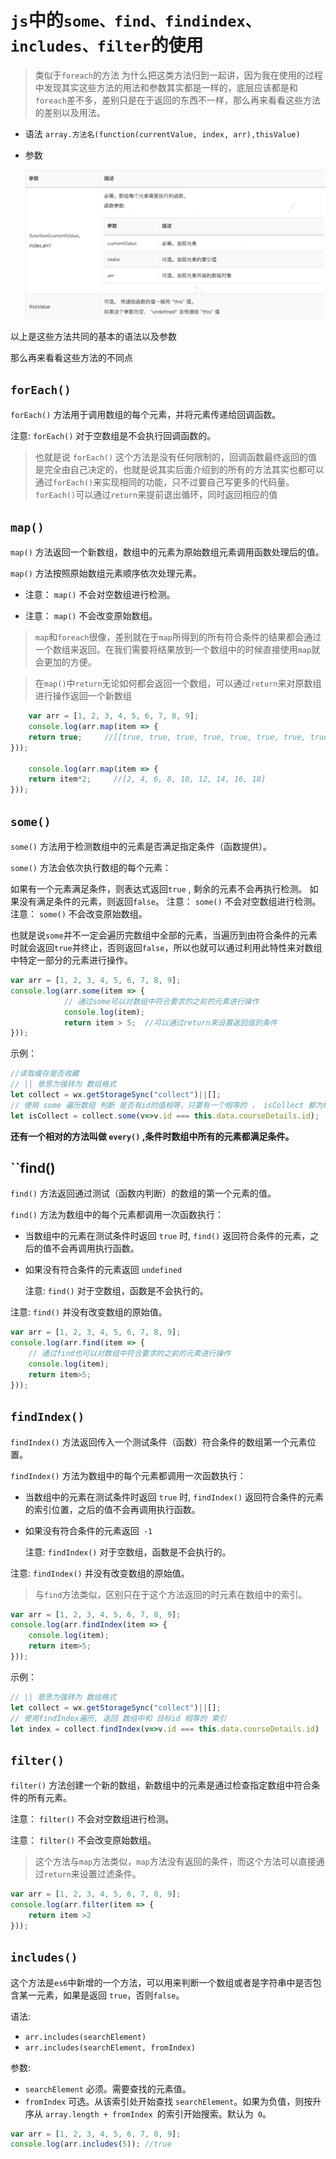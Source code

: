 # ``js``中的``some、find、findindex、includes、filter``的使用

> 类似于``foreach``的方法
为什么把这类方法归到一起讲，因为我在使用的过程中发现其实这些方法的用法和参数其实都是一样的，底层应该都是和``foreach``差不多，差别只是在于返回的东西不一样，那么再来看看这些方法的差别以及用法。

- 语法
``array.方法名(function(currentValue, index, arr),thisValue)``
 
- 参数
  
    ![1616049472187.png](./img/1616049472187.png)

以上是这些方法共同的基本的语法以及参数

那么再来看看这些方法的不同点

## ``forEach()``
``forEach()`` 方法用于调用数组的每个元素，并将元素传递给回调函数。

注意: ``forEach()`` 对于空数组是不会执行回调函数的。

> 也就是说 ``forEach()`` 这个方法是没有任何限制的，回调函数最终返回的值是完全由自己决定的，也就是说其实后面介绍到的所有的方法其实也都可以通过``forEach()``来实现相同的功能，只不过要自己写更多的代码量。
``forEach()``可以通过``return``来提前退出循环，同时返回相应的值

## ``map()``
``map()`` 方法返回一个新数组，数组中的元素为原始数组元素调用函数处理后的值。

``map()`` 方法按照原始数组元素顺序依次处理元素。

- 注意： ``map()`` 不会对空数组进行检测。

- 注意： ``map()`` 不会改变原始数组。

> ``map``和``foreach``很像，差别就在于``map``所得到的所有符合条件的结果都会通过一个数组来返回。在我们需要将结果放到一个数组中的时候直接使用``map``就会更加的方便。

> 在``map()``中``return``无论如何都会返回一个数组，可以通过``return``来对原数组进行操作返回一个新数组
```js
    var arr = [1, 2, 3, 4, 5, 6, 7, 8, 9];
    console.log(arr.map(item => {
    return true;     //[[true, true, true, true, true, true, true, true, true]]
}));

    console.log(arr.map(item => {
    return item*2;     //[2, 4, 6, 8, 10, 12, 14, 16, 18]
}));
```
## ``some()``
``some()`` 方法用于检测数组中的元素是否满足指定条件（函数提供）。

``some()`` 方法会依次执行数组的每个元素：

如果有一个元素满足条件，则表达式返回``true`` , 剩余的元素不会再执行检测。
如果没有满足条件的元素，则返回``false``。
注意： ``some()`` 不会对空数组进行检测。
注意： ``some()`` 不会改变原始数组。

也就是说``some``并不一定会遍历完数组中全部的元素，当遍历到由符合条件的元素时就会返回``true``并终止，否则返回``false``，所以也就可以通过利用此特性来对数组中特定一部分的元素进行操作。
```js
var arr = [1, 2, 3, 4, 5, 6, 7, 8, 9];
console.log(arr.some(item => {
            // 通过some可以对数组中符合要求的之前的元素进行操作
            console.log(item);
            return item > 5;  //可以通过return来设置返回值的条件
}));
```

示例：

```js
//读取缓存是否收藏
// || 意思为强转为 数组格式
let collect = wx.getStorageSync("collect")||[];
// 使用 some 遍历数组 判断 是否有id的值相等，只要有一个相等的 ， isCollect 都为true
let isCollect = collect.some(v=>v.id === this.data.courseDetails.id);
```
**还有一个相对的方法叫做 ``every()`` ,条件时数组中所有的元素都满足条件。**


## ``find()

``find()`` 方法返回通过测试（函数内判断）的数组的第一个元素的值。

``find()`` 方法为数组中的每个元素都调用一次函数执行：

- 当数组中的元素在测试条件时返回 ``true`` 时, ``find()`` 返回符合条件的元素，之后的值不会再调用执行函数。
- 如果没有符合条件的元素返回 ``undefined``
  
    注意: ``find()`` 对于空数组，函数是不会执行的。

注意: ``find()`` 并没有改变数组的原始值。
```js
var arr = [1, 2, 3, 4, 5, 6, 7, 8, 9];
console.log(arr.find(item => {
    // 通过find也可以对数组中符合要求的之前的元素进行操作
    console.log(item);
    return item>5;
}));
```

## ``findIndex()``
``findIndex()`` 方法返回传入一个测试条件（函数）符合条件的数组第一个元素位置。

``findIndex()`` 方法为数组中的每个元素都调用一次函数执行：

- 当数组中的元素在测试条件时返回 ``true`` 时, ``findIndex()`` 返回符合条件的元素的索引位置，之后的值不会再调用执行函数。
- 如果没有符合条件的元素返回`` -1``

    注意: ``findIndex()`` 对于空数组，函数是不会执行的。

注意: ``findIndex()`` 并没有改变数组的原始值。

> 与``find``方法类似，区别只在于这个方法返回的时元素在数组中的索引。
```js
var arr = [1, 2, 3, 4, 5, 6, 7, 8, 9];
console.log(arr.findIndex(item => {
    console.log(item);
    return item>5;          
}));
```

示例：

```js
// || 意思为强转为 数组格式
let collect = wx.getStorageSync("collect")||[];
// 使用findIndex遍历, 返回 数组中和 目标id 相等的 索引
let index = collect.findIndex(v=>v.id === this.data.courseDetails.id) ;
```

## ``filter()``
``filter()`` 方法创建一个新的数组，新数组中的元素是通过检查指定数组中符合条件的所有元素。

注意： ``filter()`` 不会对空数组进行检测。

注意： ``filter()`` 不会改变原始数组。

> 这个方法与``map``方法类似，``map``方法没有返回的条件，而这个方法可以直接通过``return``来设置过滤条件。
```js
var arr = [1, 2, 3, 4, 5, 6, 7, 8, 9];
console.log(arr.filter(item => {
    return item >2
}));
```

## ``includes()``
这个方法是``es6``中新增的一个方法，可以用来判断一个数组或者是字符串中是否包含某一元素，如果是返回 ``true``，否则``false``。

语法:
- ``arr.includes(searchElement)``
- ``arr.includes(searchElement, fromIndex)``

参数:
- ``searchElement`` 必须。需要查找的元素值。
- ``fromIndex`` 可选。从该索引处开始查找 ``searchElement``。如果为负值，则按升序从 ``array.length + fromIndex ``的索引开始搜索。默认为`` 0``。
```js
var arr = [1, 2, 3, 4, 5, 6, 7, 8, 9];
console.log(arr.includes(5)); //true
```



